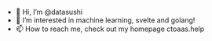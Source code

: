- 👋 Hi, I’m @datasushi
- 👀 I’m interested in machine learning, svelte and golang!
- 📫 How to reach me, check out my homepage ctoaas.help

<!---
datasushi/datasushi is a ✨ special ✨ repository because its `README.md` (this file) appears on your GitHub profile.
You can click the Preview link to take a look at your changes.
--->
